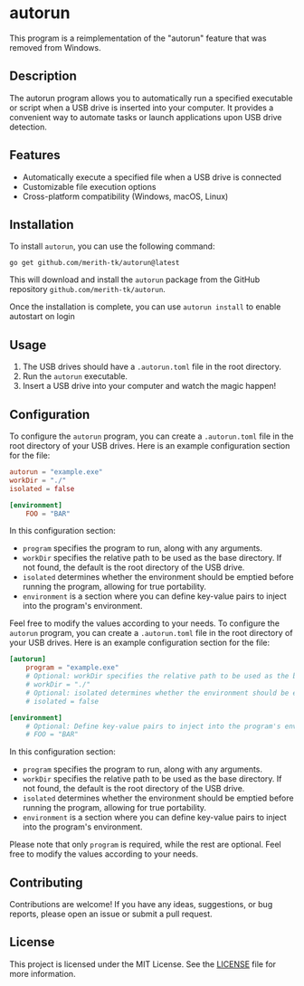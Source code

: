 # autorun

This program is a reimplementation of the "autorun" feature that was removed from Windows.

## Description
The autorun program allows you to automatically run a specified executable or script when a USB drive is inserted into your computer. It provides a convenient way to automate tasks or launch applications upon USB drive detection.

## Features
- Automatically execute a specified file when a USB drive is connected
- Customizable file execution options
- Cross-platform compatibility (Windows, macOS, Linux)

## Installation
To install `autorun`, you can use the following command:

```shell
go get github.com/merith-tk/autorun@latest
```

This will download and install the `autorun` package from the GitHub repository `github.com/merith-tk/autorun`.

Once the installation is complete, you can use `autorun install` to enable autostart on login

## Usage
1. The USB drives should have a `.autorun.toml` file in the root directory.
2. Run the `autorun` executable.
3. Insert a USB drive into your computer and watch the magic happen!


## Configuration

To configure the `autorun` program, you can create a `.autorun.toml` file in the root directory of your USB drives. Here is an example configuration section for the file:

```toml
autorun = "example.exe"
workDir = "./"
isolated = false

[environment]
    FOO = "BAR"
```

In this configuration section:
- `program` specifies the program to run, along with any arguments.
- `workDir` specifies the relative path to be used as the base directory. If not found, the default is the root directory of the USB drive.
- `isolated` determines whether the environment should be emptied before running the program, allowing for true portability.
- `environment` is a section where you can define key-value pairs to inject into the program's environment.

Feel free to modify the values according to your needs.
To configure the `autorun` program, you can create a `.autorun.toml` file in the root directory of your USB drives. Here is an example configuration section for the file:

```toml
[autorun]
    program = "example.exe"
    # Optional: workDir specifies the relative path to be used as the base directory. If not found, the default is the root directory of the USB drive.
    # workDir = "./"
    # Optional: isolated determines whether the environment should be emptied before running the program, allowing for true portability.
    # isolated = false

[environment]
    # Optional: Define key-value pairs to inject into the program's environment.
    # FOO = "BAR"
```

In this configuration section:
- `program` specifies the program to run, along with any arguments.
- `workDir` specifies the relative path to be used as the base directory. If not found, the default is the root directory of the USB drive.
- `isolated` determines whether the environment should be emptied before running the program, allowing for true portability.
- `environment` is a section where you can define key-value pairs to inject into the program's environment.

Please note that only `program` is required, while the rest are optional. Feel free to modify the values according to your needs.


## Contributing
Contributions are welcome! If you have any ideas, suggestions, or bug reports, please open an issue or submit a pull request.

## License
This project is licensed under the MIT License. See the [LICENSE](LICENSE) file for more information.
